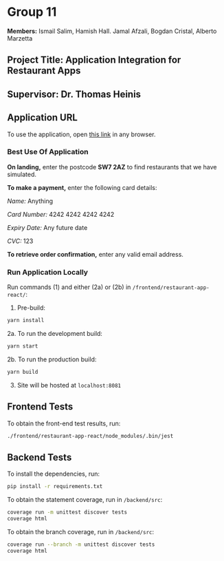 # Group 11
**Members:** Ismail Salim, Hamish Hall. Jamal Afzali, Bogdan Cristal, Alberto Marzetta
## Project Title: Application Integration for Restaurant Apps

## Supervisor: Dr. Thomas Heinis

## Application URL
To use the application, open [this link](http://production.dolxjcfav4ei2.amplifyapp.com) in any browser.

### Best Use Of Application 
**On landing,** enter the postcode **SW7 2AZ** to find restaurants that we have simulated.

**To make a payment,** enter the following card details:

*Name:* Anything

*Card Number:* 4242 4242 4242 4242

*Expiry Date:* Any future date

*CVC:* 123

**To retrieve order confirmation,** enter any valid email address.

### Run Application Locally
Run commands (1) and either  (2a) or (2b) in ```/frontend/restaurant-app-react/```:
1. Pre-build: 
```bash
yarn install
```

2a. To run the development build:
```bash
yarn start
```

2b. To run the production build:
```bash
yarn build
```

3. Site will be hosted at ```localhost:8081```

## Frontend Tests
To obtain the front-end test results, run:
```bash
./frontend/restaurant-app-react/node_modules/.bin/jest
```

## Backend Tests
To install the dependencies, run:
```bash
pip install -r requirements.txt
```

To obtain the statement coverage, run in ```/backend/src```:
```bash
coverage run -m unittest discover tests
coverage html
```

To obtain the branch coverage, run in ```/backend/src```:
```bash
coverage run --branch -m unittest discover tests
coverage html
```
